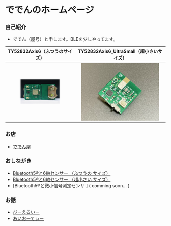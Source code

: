 

# ででんのホームページ

### 自己紹介
- ででん（屋号）と申します。BLEを少しやってます。  

|  TY52832Axis6（ふつうのサイズ）  |  TY52832Axis6_UltraSmall（超小さいサイズ）  |
| :---:| :---: |
|  <img width="60%" alt="ty52832axis6.jpg" src="images/ty52832axis6.jpg">  |  <img width="90%" alt="ty52832axis6_ultrasmall.jpg" src="images/IMG_8926.jpg">  |


### お店
  - [ででん屋](https://dedendendede.base.shop/)  

### おしながき
  - [Bluetooth5®︎と6軸センサー （ふつうの サイズ）](https://www.chocbanana.com/ty52832axis6)  
  - [Bluetooth5®︎と6軸センサー （超小さい サイズ）](https://www.chocbanana.com/ty52832axis6_ultrasmall)  
  - [Bluetooth5®︎と微小信号測定センサ ] ( comming soon... )  


### お話
  - [びーえるいー](https://www.chocbanana.com/ble)
  - [あいおーてぃー](https://www.chocbanana.com/nrf91)

